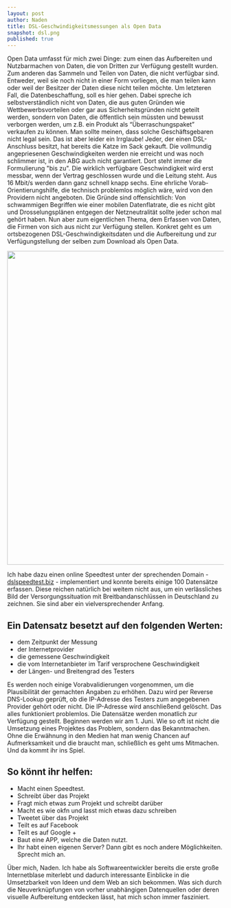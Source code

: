 ```yaml
---
layout: post
author: Naden
title: DSL-Geschwindigkeitsmessungen als Open Data
snapshot: dsl.png
published: true
---
```



Open Data umfasst für mich zwei Dinge: zum einen das Aufbereiten und Nutzbarmachen von Daten, die von Dritten zur Verfügung gestellt wurden. Zum anderen das Sammeln und Teilen von Daten, die nicht verfügbar sind. Entweder, weil sie noch nicht in einer Form vorliegen, die man teilen kann oder weil der Besitzer der Daten diese nicht teilen möchte.
Um letzteren Fall, die Datenbeschaffung, soll es hier gehen. Dabei spreche ich selbstverständlich nicht von Daten, die aus guten Gründen wie Wettbewerbsvorteilen oder gar aus Sicherheitsgründen nicht geteilt werden, sondern von Daten, die öffentlich sein müssten und bewusst verborgen werden, um z.B. ein Produkt als “Überraschungspaket” verkaufen zu können.
Man sollte meinen, dass solche Geschäftsgebaren nicht legal sein. Das ist aber leider ein Irrglaube! Jeder, der einen DSL-Anschluss besitzt, hat bereits die Katze im Sack gekauft.
Die vollmundig angepriesenen Geschwindigkeiten werden nie erreicht und was noch schlimmer ist, in den ABG auch nicht garantiert. Dort steht immer die Formulierung "bis zu". Die wirklich verfügbare Geschwindigkeit wird erst messbar, wenn der Vertrag geschlossen wurde und die Leitung steht. Aus 16 Mbit/s werden dann ganz schnell knapp sechs. Eine ehrliche Vorab-Orientierungshilfe, die technisch problemlos möglich wäre, wird von den Providern nicht angeboten. Die Gründe sind offensichtlich: Von schwammigen Begriffen wie einer mobilen Datenflatrate, die es nicht gibt und Drosselungsplänen entgegen der Netzneutralität sollte jeder schon mal gehört haben.
Nun aber zum eigentlichen Thema, dem Erfassen von Daten, die Firmen von sich aus nicht zur Verfügung stellen. Konkret geht es um ortsbezogenen DSL-Geschwindigkeitsdaten und die Aufbereitung und zur Verfügungstellung der selben zum Download als Open Data.

<img src="/img/posts/dsl.jpg" width="730" />

Ich habe dazu einen online Speedtest unter der sprechenden Domain - [dslspeedtest.biz](http://www.dslspeedtest.biz) - implementiert und konnte bereits einige 100 Datensätze erfassen.
Diese reichen natürlich bei weitem nicht aus, um ein verlässliches Bild der Versorgungssituation mit Breitbandanschlüssen in Deutschland zu zeichnen. Sie sind aber ein vielversprechender Anfang.

## Ein Datensatz besetzt auf den folgenden Werten:

* dem Zeitpunkt der Messung
* der Internetprovider
* die gemessene Geschwindigkeit
* die vom Internetanbieter im Tarif versprochene Geschwindigkeit
* der Längen- und Breitengrad des Testers

Es werden noch einige Vorabvalidierungen vorgenommen, um die Plausibilität der gemachten Angaben zu erhöhen. Dazu wird per Reverse DNS-Lookup geprüft, ob die IP-Adresse des Testers zum angegebenen Provider gehört oder nicht. Die IP-Adresse wird anschließend gelöscht.
Das alles funktioniert problemlos. Die Datensätze werden monatlich zur Verfügung gestellt. Beginnen werden wir am 1. Juni.
Wie so oft ist nicht die Umsetzung eines Projektes das Problem, sondern das Bekanntmachen. Ohne die Erwähnung in den Medien hat man wenig Chancen auf Aufmerksamkeit und die braucht man, schließlich es geht ums Mitmachen. Und da kommt ihr ins Spiel.

## So könnt ihr helfen:

* Macht einen Speedtest.
* Schreibt über das Projekt
* Fragt mich etwas zum Projekt und schreibt darüber
* Macht es wie okfn und lasst mich etwas dazu schreiben
* Tweetet über das Projekt
* Teilt es auf Facebook
* Teilt es auf Google +
* Baut eine APP, welche die Daten nutzt.
* Ihr habt einen eigenen Server? Dann gibt es noch andere Möglichkeiten. Sprecht mich an.

Über mich, Naden. Ich habe als Softwareentwickler bereits die erste große Internetblase miterlebt und dadurch interessante Einblicke in die Umsetzbarkeit von Ideen und dem Web an sich bekommen. Was sich durch die Neuverknüpfungen von vorher unabhängigen Datenquellen oder deren visuelle Aufbereitung entdecken lässt, hat mich schon immer fasziniert.
